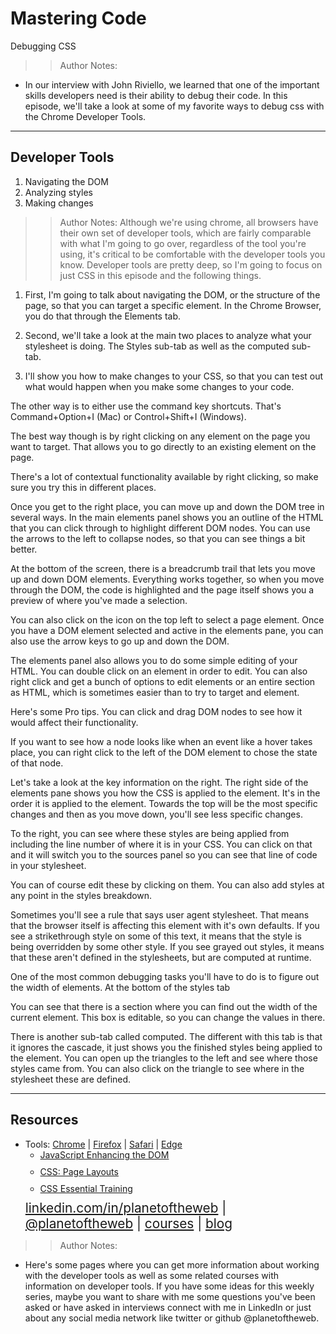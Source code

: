 
<!-- .slide: data-state="title" -->

# Mastering Code
Debugging CSS

>> Author Notes:
- In our interview with John Riviello, we learned that one of the important skills developers need is their ability to debug their code. In this episode, we'll take a look at some of my favorite ways to debug css with the Chrome Developer Tools.

---

## Developer Tools

<ol>
  <li class="fragment">Navigating the DOM</li>
  <li class="fragment">Analyzing styles</li>
  <li class="fragment">Making changes</li>
</ol>

>> Author Notes:
Although we're using chrome, all browsers have their own set of developer tools, which are fairly comparable with what I'm going to go over, regardless of the tool you're using, it's critical to be comfortable with the developer tools you know. Developer tools are pretty deep, so I'm going to focus on just CSS in this episode and the following things.

1. First, I'm going to talk about navigating the DOM, or the structure of the page, so that you can target a specific element. In the Chrome Browser, you do that through the Elements tab.

2. Second, we'll take a look at the main two places to analyze what your stylesheet is doing. The Styles sub-tab as well as the computed sub-tab.

3. I'll show you how to make changes to your CSS, so that you can test out what would happen when you make some changes to your code.


The other way is to either use the command key shortcuts. That's Command+Option+I (Mac) or Control+Shift+I (Windows).

The best way though is by right clicking on any element on the page you want to target. That allows you to go directly to an existing element on the page.

There's a lot of contextual functionality available by right clicking, so make sure you try this in different places.

Once you get to the right place, you can move up and down the DOM tree in several ways. In the main elements panel shows you an outline of the HTML that you can click through to highlight different DOM nodes. You can use the arrows to the left to collapse nodes, so that you can see things a bit better.

At the bottom of the screen, there is a breadcrumb trail that lets you move up and down DOM elements. Everything works together, so when you move through the DOM, the code is highlighted and the page itself shows you a preview of where you've made a selection.

You can also click on the icon on the top left to select a page element. Once you have a DOM element selected and active in the elements pane, you can also use the arrow keys to go up and down the DOM.

The elements panel also allows you to do some simple editing of your HTML. You can double click on an element in order to edit. You can also right click and get a bunch of options to edit elements or an entire section as HTML, which is sometimes easier than to try to target and element.

Here's some Pro tips. You can click and drag DOM nodes to see how it would affect their functionality.

If you want to see how a node looks like when an event like a hover takes place, you can right click to the left of the DOM element to chose the state of that node.

Let's take a look at the key information on the right. The right side of the elements pane shows you how the CSS is applied to the element. It's in the order it is applied to the element. Towards the top will be the most specific changes and then as you move down, you'll see less specific changes.

To the right, you can see where these styles are being applied from including the line number of where it is in your CSS. You can click on that and it will switch you to the sources panel so you can see that line of code in your stylesheet.

You can of course edit these by clicking on them. You can also add styles at any point in the styles breakdown.

Sometimes you'll see a rule that says user agent stylesheet. That means that the browser itself is affecting this element with it's own defaults. If you see a strikethrough style on some of this text, it means that the style is being overridden by some other style. If you see grayed out styles, it means that these aren't defined in the stylesheets, but are computed at runtime.

One of the most common debugging tasks you'll have to do is to figure out the width of elements. At the bottom of the styles tab

You can see that there is a section where you can find out the width of the current element. This box is editable, so you can change the values in there.

There is another sub-tab called computed. The different with this tab is that it ignores the cascade, it just shows you the finished styles being applied to the element. You can open up the triangles to the left and see where those styles came from. You can also click on the triangle to see where in the stylesheet these are defined.


---
## Resources
<ul>
  <li>Tools: <a href="https://developers.google.com/web/tools/chrome-devtools/">Chrome</a> | <a href="https://developer.mozilla.org/en-US/docs/Tools">Firefox</a> | <a href="https://developer.apple.com/safari/tools/">Safari</a> | <a href="https://docs.microsoft.com/en-us/microsoft-edge/f12-devtools-guide">Edge</a></li>
  <li style="list-style: none;">
    <ul>
      <li style="margin-bottom: 10px"><a href="https://www.linkedin.com/learning/javascript-enhancing-the-dom/navigating-the-dom-with-developer-tools">JavaScript Enhancing the DOM</a></li>
      <li style="margin-bottom: 10px"><a href="https://www.linkedin.com/learning/css-page-layouts/css-debugging-tools">CSS: Page Layouts</a></li>
      <li style="margin-bottom: 10px"><a href="https://www.linkedin.com/learning/css-essential-training-2/debugging-css">CSS Essential Training</a></li>
    </ul>
  <li style="list-style: none; font-size: 1.3rem;"><a href="hhttps://www.linkedin.com/in/planetoftheweb">linkedin.com/in/planetoftheweb</a> | <a href="https://www.twitter.com/planetoftheweb">@planetoftheweb</a> | <a href="https://www.linkedin.com/learning/instructors/ray-villalobos">courses</a> | <a href="https://raybo.org">blog</a></li>
</ul>

>> Author Notes:
- Here's some pages where you can get more information about working with the developer tools as well as some related courses with information on developer tools. If you have some ideas for this weekly series, maybe you want to share with me some questions you've been asked or have asked in interviews connect with me in LinkedIn or just about any social media network like twitter or github @planetoftheweb.
